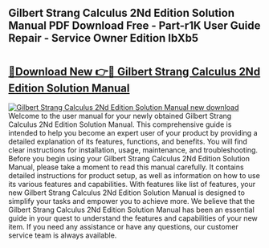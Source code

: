 ## Gilbert Strang Calculus 2Nd Edition Solution Manual PDF Download Free - Part-r1K User Guide Repair - Service Owner Edition IbXb5

# <h2><a href="http://bc7901.oget.top/?id=Gilbert+Strang+Calculus+2Nd+Edition+Solution+Manual">🔗Download New 👉🔴 Gilbert Strang Calculus 2Nd Edition Solution Manual</a></h2>

[![Gilbert Strang Calculus 2Nd Edition Solution Manual new download](https://i.imgur.com/5g1atiW.png)](http://bc7901.oget.top/?id=Gilbert+Strang+Calculus+2Nd+Edition+Solution+Manual)
Welcome to the user manual for your newly obtained Gilbert Strang Calculus 2Nd Edition Solution Manual. This comprehensive guide is intended to help you become an expert user of your product by providing a detailed explanation of its features, functions, and benefits. You will find clear instructions for installation, usage, maintenance, and troubleshooting. Before you begin using your Gilbert Strang Calculus 2Nd Edition Solution Manual, please take a moment to read this manual carefully. It contains detailed instructions for product setup, as well as information on how to use its various features and capabilities. With features like list of features, your new Gilbert Strang Calculus 2Nd Edition Solution Manual is designed to simplify your tasks and empower you to achieve more. We believe that the Gilbert Strang Calculus 2Nd Edition Solution Manual has been an essential guide in your quest to understand the features and capabilities of your new item. If you need any assistance or have any questions, our customer service team is always available.
